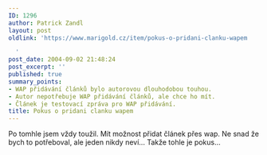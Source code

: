 ```yaml
---
ID: 1296
author: Patrick Zandl
layout: post
oldlink: 'https://www.marigold.cz/item/pokus-o-pridani-clanku-wapem

  '
post_date: 2004-09-02 21:48:24
post_excerpt: ''
published: true
summary_points:
- WAP přidávání článků bylo autorovou dlouhodobou touhou.
- Autor nepotřebuje WAP přidávání článků, ale chce ho mít.
- Článek je testovací zpráva pro WAP přidávání.
title: Pokus o pridani clanku wapem
---
```


<p>
<p>
Po tomhle jsem vždy toužil. M&iacute;t možnost přidat čl&aacute;nek přes wap. Ne snad že bych to potřeboval, ale jeden nikdy nev&iacute;... Takže tohle je pokus&#8230;<br />
</p>
</p>